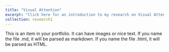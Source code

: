 ```yaml
---
title: "Visual Attention"
excerpt: "Click here for an introduction to my research on Visual Attention<br/><img src='/images/attention.webp' width = "250'>"
collection: research1
---
```


This is an item in your portfolio. It can have images or nice text. If you name the file .md, it will be parsed as markdown. If you name the file .html, it will be parsed as HTML. 
